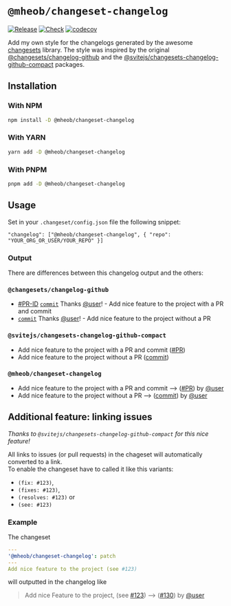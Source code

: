 # `@mheob/changeset-changelog`

[![Release](https://github.com/mheob/changeset-changelog/actions/workflows/release.yml/badge.svg)](https://github.com/mheob/changeset-changelog/actions/workflows/release.yml) [![Check](https://github.com/mheob/changeset-changelog/actions/workflows/check.yml/badge.svg)](https://github.com/mheob/changeset-changelog/actions/workflows/check.yml) [![codecov](https://codecov.io/gh/mheob/changeset-changelog/branch/main/graph/badge.svg?token=E7RZLWHMEX)](https://codecov.io/gh/mheob/changeset-changelog)

Add my own style for the changelogs generated by the awesome [changesets](https://github.com/changesets/changesets) library. The style was inspired by the original [@changesets/changelog-github](https://github.com/changesets/changesets/tree/main/packages/changelog-github) and the [@svitejs/changesets-changelog-github-compact](https://github.com/svitejs/changesets-changelog-github-compact) packages.

## Installation

### With NPM

```sh
npm install -D @mheob/changeset-changelog
```

### With YARN

```sh
yarn add -D @mheob/changeset-changelog
```

### With PNPM

```sh
pnpm add -D @mheob/changeset-changelog
```

## Usage

Set in your `.changeset/config.json` file the following snippet:

```jsonc
"changelog": ["@mheob/changeset-changelog", { "repo": "YOUR_ORG_OR_USER/YOUR_REPO" }]
```

### Output

<!-- markdownlint-disable MD042 -->

There are differences between this changelog output and the others:

### `@changesets/changelog-github`

- [#PR-ID](#) [`commit`](#) Thanks [@user](#)! - Add nice feature to the project with a PR and commit
- [`commit`](#) Thanks [@user](#)! - Add nice feature to the project without a PR

### `@svitejs/changesets-changelog-github-compact`

- Add nice feature to the project with a PR and commit ([#PR](#))
- Add nice feature to the project without a PR ([commit](#))

<!-- markdownlint-disable MD024 -->

### `@mheob/changeset-changelog`

<!-- markdownlint-enable MD024 -->

- Add nice feature to the project with a PR and commit --> ([#PR](#)) by [@user](#)
- Add nice feature to the project without a PR --> ([commit](#)) by [@user](#)

## Additional feature: linking issues

_Thanks to `@svitejs/changesets-changelog-github-compact` for this nice feature!_

All links to issues (or pull requests) in the chageset will automatically converted to a link.\
To enable the changeset have to called it like this variants:

- `(fix: #123)`,
- `(fixes: #123)`,
- `(resolves: #123)` or
- `(see: #123)`

### Example

The changeset

```yml
---
'@mheob/changeset-changelog': patch
---
Add nice feature to the project (see #123)
```

will outputted in the changelog like

> Add nice Feature to the project, (see [#123](#)) --> ([#130](#)) by [@user](#)
